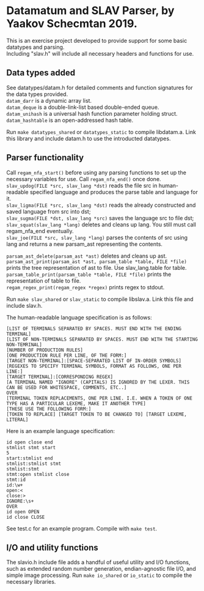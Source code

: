# Datamatum and SLAV Parser, by Yaakov Schecmtan 2019.  

This is an exercise project developed to provide support for some basic datatypes and parsing.  
Including "slav.h" will include all necessary headers and functions for use.  

## Data types added  

See datatypes/datam.h for detailed comments and function signatures for the data types provided.  
`datam_darr` is a dynamic array list.  
`datam_deque` is a double-link-list based double-ended queue.  
`datam_unihash` is a universal hash function parameter holding struct.  
`datam_hashtable` is an open-addressed hash table.  

Run `make datatypes_shared` or `datatypes_static` to compile libdatam.a. Link this library and include datam.h to use the introducted datatypes.  

## Parser functionality  

Call `regam_nfa_start()` before using any parsing functions to set up the necessary variables for use. Call `regam_nfa_end()` once done.  
`slav_updog(FILE *src, slav_lang *dst)` reads the file src in human-readable specified language and produces the parse table and language for it.  
`slav_ligma(FILE *src, slav_lang *dst)` reads the already constructed and saved language from src into dst;  
`slav_sugma(FILE *dst, slav_lang *src)` saves the language src to file dst;  
`slav_squat(slav_lang *lang)` deletes and cleans up lang. You still must call regam_nfa_end eventually.  
`slav_joe(FILE *src, slav_lang *lang)` parses the contents of src using lang and returns a new parsam_ast representing the contents.  

`parsam_ast_delete(parsam_ast *ast)` deletes and cleans up ast.  
`parsam_ast_print(parsam_ast *ast, parsam_table *table, FILE *file)` prints the tree representation of ast to file. Use slav_lang.table for table.  
`parsam_table_print(parsam_table *table, FILE *file)` prints the representation of table to file.  
`regam_regex_print(regam_regex *regex)` prints regex to stdout.  

Run `make slav_shared` or `slav_static` to compile libslav.a. Link this file and include slav.h.

The human-readable language specification is as follows:  

```
[LIST OF TERMINALS SEPARATED BY SPACES. MUST END WITH THE ENDING TERMINAL]
[LIST OF NON-TERMINALS SEPARATED BY SPACES. MUST END WITH THE STARTING NON-TEMRINAL]
[NUMBER OF PRODUCTION RULES]
[ONE PRODUCTION RULE PER LINE, OF THE FORM:]
[TARGET NON-TEMRINAL]:[SPACE-SEPARATED LIST OF IN-ORDER SYMBOLS]
[REGEXES TO SPECIFY TERMINAL SYMBOLS, FORMAT AS FOLLOWS, ONE PER LINE:]
[TARGET TERMINAL]:[CORRESPONDING REGEX]
[A TERMINAL NAMED "IGNORE" (CAPITALS) IS IGNORED BY THE LEXER. THIS CAN BE USED FOR WHITESPACE, COMMENTS, ETC..]
OVER
[TERMINAL TOKEN REPLACEMENTS, ONE PER LINE. I.E. WHEN A TOKEN OF ONE TYPE HAS A PARTICULAR LEXEME, MAKE IT ANOTHER TYPE]
[THESE USE THE FOLLOWING FORM:]
[TOKEN TO REPLACE] [TARGET TOKEN TO BE CHANGED TO] [TARGET LEXEME, LITERAL]
```

Here is an example language specification:  

```
id open close end
stmlist stmt start
5
start:stmlist end
stmlist:stmlist stmt
stmlist:stmt
stmt:open stmlist close
stmt:id
id:\w+
open:<
close:>
IGNORE:\s+
OVER
id open OPEN
id close CLOSE
```

See test.c for an example program. Compile with `make test`.  

## I/O and utility functions  

The slavio.h include file adds a handful of useful utility and I/O functions, such as extended random number generation, endian-agnostic file I/O, and simple image processing. Run `make io_shared` or `io_static` to compile the necessary libraries.